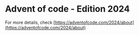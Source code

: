 # Advent of code - Edition 2024

For more details, check [https://adventofcode.com/2024/about](https://adventofcode.com/2024/about)
